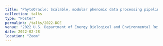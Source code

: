 ```yaml
---
title: "PhytoOracle: Scalable, modular phenomic data processing pipelines"
collection: talks
type: "Poster"
permalink: /talks/2022-DOE
venue: "2022 U.S. Department of Energy Biological and Environmental Research (BER) Biological Systems Science Division Principal Investigator (PI) Annual Meeting"
date: 2022-02-28
location: "Zoom"
---
```

